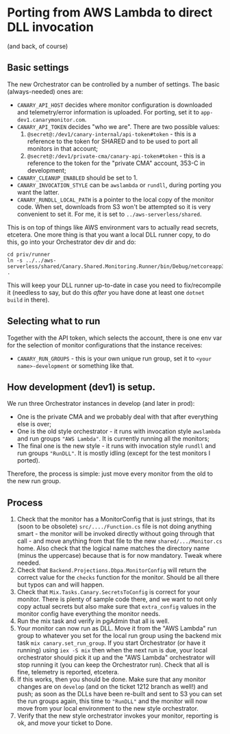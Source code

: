 # Porting from AWS Lambda to direct DLL invocation

(and back, of course)

## Basic settings

The new Orchestrator can be controlled by a number of settings. The basic (always-needed) ones
are:

* `CANARY_API_HOST` decides where monitor configuration is downloaded and telemetry/error information is uploaded. For porting,
  set it to `app-dev1.canarymonitor.com`.
* `CANARY_API_TOKEN` decides "who we are". There are two possible values:
  1. `@secret@:/dev1/canary-internal/api-token#token` - this is a reference to the token for SHARED and to be used to port
     all monitors in that account;
  2. `@secret@:/dev1/private-cma/canary-api-token#token` - this is a reference to the token for the "private CMA" account,
     353-C in development;
* `CANARY_CLEANUP_ENABLED` should be set to 1.
* `CANARY_INVOCATION_STYLE` can be `awslambda` or `rundll`, during porting you want the latter.
* `CANARY_RUNDLL_LOCAL_PATH` is a pointer to the local copy of the monitor code. When set, downloads from S3 won't be attempted
  so it is very convenient to set it. For me, it is set to `../aws-serverless/shared`.

This is on top of things like AWS environment vars to actually read secrets, etcetera. One more thing is that you want a local
DLL runner copy, to do this, go into your Orchestrator dev dir and do:

    cd priv/runner
    ln -s ../../aws-serverless/shared/Canary.Shared.Monitoring.Runner/bin/Debug/netcoreapp3.1/* .

This will keep your DLL runner up-to-date in case you need to fix/recompile it (needless to say, but do this _after_ you have
done at least one `dotnet build` in there).

## Selecting what to run

Together with the API token, which selects the account, there is one env var for the selection of monitor configurations that
the instance receives:

* `CANARY_RUN_GROUPS` - this is your own unique run group, set it to `<your name>-development` or something like that.

## How development (dev1) is setup.

We run three Orchestrator instances in develop (and later in prod):

* One is the private CMA and we probably deal with that after everything else is over;
* One is the old style orchestrator - it runs with invocation style `awslambda` and run groups `"AWS Lambda"`. It is currently
  running all the monitors;
* The final one is the new style - it runs with invocation style `rundll` and run groups `"RunDLL"`. It is mostly idling (except
  for the test monitors I ported).

Therefore, the process is simple: just move every monitor from the old to the new run group.

## Process

1. Check that the monitor has a MonitorConfig that is just strings, that its (soon to be obsolete) `src/..../Function.cs` file is not
   doing anything smart - the monitor will be invoked directly without going through that call - and move anything from that file
   to the new `shared/.../Monitor.cs` home. Also check that the logical name matches the directory name (minus the uppercase) because
   that is for now mandatory. Tweak where needed.
1. Check that `Backend.Projections.Dbpa.MonitorConfig` will return the correct value for the `checks` function for the monitor. Should
   be all there but typos can and will happen.
1. Check that `Mix.Tasks.Canary.SecretsToConfig` is correct for your monitor. There is plenty of sample code there, and we want to not
   only copy actual secrets but also make sure that `extra_config` values in the monitor config have everything the monitor needs.
1. Run the mix task and verify in pgAdmin that all is well.
1. Your monitor can now run as DLL. Move it from the "AWS Lambda" run group to whatever you set for the local run group using the
   backend mix task `mix canary.set_run_group`. If you start Orchestrator (or have it running) using `iex -S mix` then when the next
   run is due, your local orchestrator should pick it up and the "AWS Lambda" orchestrator will stop running it (you can keep the
   Orchestrator run). Check that all is fine, telemetry is reported, etcetera.
1. If this works, then you should be done. Make sure that any monitor changes are on `develop` (and on the ticket 1212 branch as well!)
   and push; as soon as the DLLs have been re-built and sent to S3 you can set the run groups again, this time to `"RunDLL"` and the
   monitor will now move from your local environment to the new style orchestrator.
1. Verify that the new style orchestrator invokes your monitor, reporting is ok, and move your ticket to Done.
